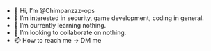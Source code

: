 - 👋 Hi, I’m @Chimpanzzz-ops
- 👀 I’m interested in security, game development, coding in general.
- 🌱 I’m currently learning nothing.
- 💞️ I’m looking to collaborate on nothing.
- 📫 How to reach me -> DM me

<!---
Chimpanzzz-ops/Chimpanzzz-ops is a ✨ special ✨ repository because its `README.md` (this file) appears on your GitHub profile.
You can click the Preview link to take a look at your changes.
--->

